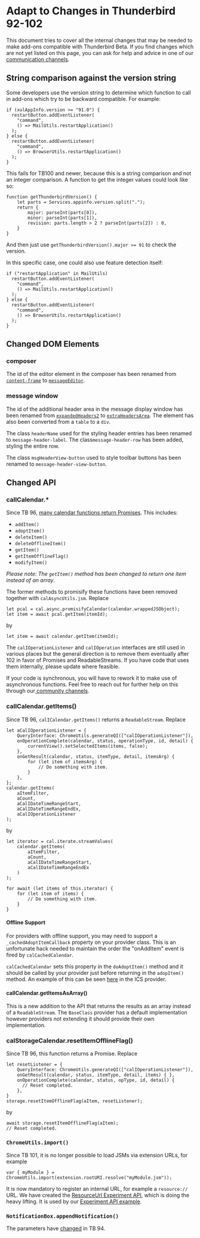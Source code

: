 # Adapt to Changes in Thunderbird 92-102

This document tries to cover all the internal changes that may be needed to make add-ons compatible with Thunderbird Beta. If you find changes which are not yet listed on this page, you can ask for help and advice in one of our [communication channels](https://developer.thunderbird.net/#getting-plugged-into-the-community).

## String comparison against the version string

Some developers use the version string to determine which function to call in add-ons which try to be backward compatible. For example:

```
if (xulAppInfo.version >= "91.0") {
  restartButton.addEventListener(
    "command", 
    () => MailUtils.restartApplication()
  );
} else {
  restartButton.addEventListener(
    "command", 
    () => BrowserUtils.restartApplication()
  );
}
```

This fails for TB100 and newer, because this is a string comparison and not an integer comparison. A function to get the integer values could look like so:

```
function getThunderbirdVersion() {
    let parts = Services.appinfo.version.split(".");
    return {
        major: parseInt(parts[0]),
        minor: parseInt(parts[1]),
        revision: parts.length > 2 ? parseInt(parts[2]) : 0,
    }
}
```

And then just use `getThunderbirdVersion().major >= 91` to check the version.

In this specific case, one could also use feature detection itself:

```
if ("restartApplication" in MailUtils)
  restartButton.addEventListener(
    "command", 
    () => MailUtils.restartApplication()
  );
} else {
  restartButton.addEventListener(
    "command", 
    () => BrowserUtils.restartApplication()
  );
}
```

## Changed DOM Elements

### composer

The id of the editor element in the composer has been renamed from [`content-frame`](https://searchfox.org/comm-esr91/source/mail/components/compose/content/messengercompose.xhtml#2478) to [`messageEditor`](https://searchfox.org/comm-central/rev/36c713a3d0bf0d0ca2208fdf74f8a133d4ed7edd/mail/components/compose/content/messengercompose.xhtml#2460).

### message window

The id of the additional header area in the message display window has been renamed from [`expandedHeaders2`](https://searchfox.org/comm-esr91/source/mail/base/content/msgHdrView.inc.xhtml#268) to [`extraHeadersArea`](https://searchfox.org/comm-central/rev/7e775d6f5ba8334b968619bed2082cd967615a75/mail/base/content/msgHdrView.inc.xhtml#408). The element has also been converted from a `table` to a `div`.

The class `headerName` used for the styling header entries has been renamed to `message-header-label`. The class`message-header-row` has been added, styling the entire row.

The class `msgHeaderView-button` used to style toolbar buttons has been renamed to `message-header-view-button`.

## Changed API

### calICalendar.\*

Since TB 96, [many calendar functions return Promises](https://searchfox.org/comm-central/source/calendar/base/public/calICalendar.idl). This includes:

* `addItem()`
* `adoptItem()`
* `deleteItem()`
* `deleteOfflineItem()`
* `getItem()`
* `getItemOfflineFlag()`
* `modifyItem()`

*Please note: The `getItem()` method has been changed to return one item instead of an array*.

The former methods to promisify these functions have been removed together with `calAsyncUtils.jsm`. Replace

```
let pcal = cal.async.promisifyCalendar(calendar.wrappedJSObject);
let item = await pcal.getItem(itemId);
```

by

```
let item = await calendar.getItem(itemId);
```

The `calIOperationListener` and `calIOperation` interfaces are still used in various places but the general direction is to remove them eventually after 102 in favor of Promises and ReadableStreams. If you have code that uses them internally, please update where feasible.

If your code is synchronous, you will have to rework it to make use of asynchronous functions. Feel free to reach out for further help on this through our[ community channels](../../community.md).

### calICalendar.getItems()

Since TB 96, `calICalendar.getItems()` returns a `ReadableStream`. Replace

```
let aCalIOperationListener = {
    QueryInterface: ChromeUtils.generateQI(["calIOperationListener"]),
    onOperationComplete(calendar, status, operationType, id, detail) {
        currentView().setSelectedItems(items, false);
    },
    onGetResult(calendar, status, itemType, detail, itemsArg) {
        for (let item of itemsArg) {
            // Do something with item.
        }
    },
};
calendar.getItems(
    aItemFilter,
    aCount,
    aCalIDateTimeRangeStart,
    aCalIDateTimeRangeEndEx,
    aCalIOperationListener
);
```

by

```
let iterator = cal.iterate.streamValues(
    calendar.getItems(
        aItemFilter,
        aCount,
        aCalIDateTimeRangeStart,
        aCalIDateTimeRangeEndEx
    )
);

for await (let items of this.iterator) {
    for (let item of items) {
        // Do something with item.
    }
}
```

#### Offline Support
For providers with offline support, you may need to support a `_cachedAdoptItemCallback` property on your provider class. This is an unfortunate
hack needed to maintain the order the "onAddItem" event is fired by `calCachedCalendar`.

`calCachedCalendar` sets this property in the `doAdoptItem()` method and it should be called by your provider just before returning in the `adopItem()` method. An example of this can be seen [here](https://searchfox.org/comm-central/rev/510ad49d89eba24e69ff7809e2f75483125fe7a4/calendar/providers/ics/CalICSCalendar.jsm#472) in the ICS provider.

#### calICalendar.getItemsAsArray()

This is a new addition to the API that returns the results as an array instead of a `ReadableStream`. The `BaseClass` provider has a default 
implementation however providers not extending it should provide their own implementation.

### calStorageCalendar.resetItemOfflineFlag()

Since TB 96, this function returns a Promise. Replace

```
let resetListener = {
    QueryInterface: ChromeUtils.generateQI(["calIOperationListener"]),
    onGetResult(calendar, status, itemType, detail, items) { },
    onOperationComplete(calendar, status, opType, id, detail) {
      // Reset completed.
    },
}
storage.resetItemOfflineFlag(aItem, resetListener);
```

by

```
await storage.resetItemOfflineFlag(aItem);
// Reset completed.
```

### `ChromeUtils.import()`

Since TB 101, it is no longer possible to load JSMs via extension URLs, for example

```
var { myModule } = ChromeUtils.import(extension.rootURI.resolve("myModule.jsm"));
```

It is now mandatory to register an internal URL, for example a `resource://` URL. We have created the [ResourceUrl Experiment API](https://github.com/thundernest/addon-developer-support/tree/master/auxiliary-apis/ResourceUrl), which is doing the heavy lifting. It is used by our [Experiment API example](https://github.com/thundernest/sample-extensions/tree/master/experiment).

### `NotificationBox.appendNotification()`

The parameters have [changed](https://searchfox.org/mozilla-central/rev/f8576fec48d866c5f988baaf1fa8d2f8cce2a82f/toolkit/content/widgets/notificationbox.js#78-149) in TB 94.
